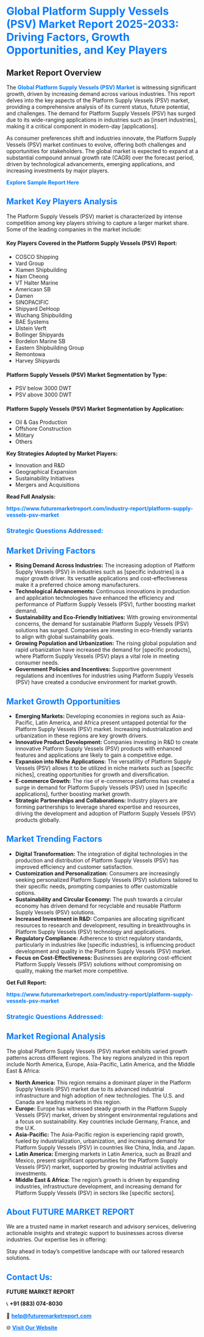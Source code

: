 <h1 style="color: #007BFF;">Global Platform Supply Vessels (PSV) Market Report 2025-2033: Driving Factors, Growth Opportunities, and Key Players</h1>

<section id="overview">
<h2>Market Report Overview</h2>
<p>The <a href="https://www.futuremarketreport.com/industry-report/platform-supply-vessels-psv-market" style="color: #007BFF; text-decoration: none;"><strong>Global Platform Supply Vessels (PSV) Market</strong></a> is witnessing significant growth, driven by increasing demand across various industries. This report delves into the key aspects of the Platform Supply Vessels (PSV) market, providing a comprehensive analysis of its current status, future potential, and challenges. The demand for Platform Supply Vessels (PSV) has surged due to its wide-ranging applications in industries such as [insert industries], making it a critical component in modern-day [applications].</p>
<p>As consumer preferences shift and industries innovate, the Platform Supply Vessels (PSV) market continues to evolve, offering both challenges and opportunities for stakeholders. The global market is expected to expand at a substantial compound annual growth rate (CAGR) over the forecast period, driven by technological advancements, emerging applications, and increasing investments by major players.</p>
</section>

<section id="overview">
<p><a href="https://www.futuremarketreport.com/request-sample/reportId=50382" style="color: #007BFF; text-decoration: none;"><strong>Explore Sample Report Here</strong></a></p>
</section>

<section id="key-players">
<h2 style="color: #007BFF;">Market Key Players Analysis</h2>
<p>The Platform Supply Vessels (PSV) market is characterized by intense competition among key players striving to capture a larger market share. Some of the leading companies in the market include:</p>
<h4>Key Players Covered in the Platform Supply Vessels (PSV) Report:</h4>
<ul><li>COSCO Shipping</li><li>Vard Group</li><li>Xiamen Shipbuilding</li><li>Nam Cheong</li><li>VT Halter Marine</li><li>Americasn SB</li><li>Damen</li><li>SINOPACIFIC</li><li>Shipyard DeHoop</li><li>Wuchang Shipbuilding</li><li>BAE Systems</li><li>Ulstein Verft</li><li>Bollinger Shipyards</li><li>Bordelon Marine SB</li><li>Eastern Shipbuilding Group</li><li>Remontowa</li><li>Harvey Shipyards</li></ul>
<h4>Platform Supply Vessels (PSV) Market Segmentation by Type:</h4>
<ul><li>PSV below 3000 DWT</li><li>PSV above 3000 DWT</li></ul>

<h4>Platform Supply Vessels (PSV) Market Segmentation by Application:</h4>
<ul><li>Oil &amp; Gas Production</li><li>Offshore Construction</li><li>Military</li><li>Others</li></ul>
<p><strong>Key Strategies Adopted by Market Players:</strong></p>
<ul>
<li>Innovation and R&D</li>
<li>Geographical Expansion</li>
<li>Sustainability Initiatives</li>
<li>Mergers and Acquisitions</li>
</ul>
</section>

<section>
<p><strong>Read Full Analysis: </strong></p><a href="https://www.futuremarketreport.com/industry-report/platform-supply-vessels-psv-market" style="color: #007BFF; text-decoration: none;"><strong>https://www.futuremarketreport.com/industry-report/platform-supply-vessels-psv-market</strong></a>
<h3 style="color: #007BFF;">Strategic Questions Addressed:</h3>
</section>

<section id="driving-factors">
<h2 style="color: #007BFF;">Market Driving Factors</h2>
<ul>
<li><strong>Rising Demand Across Industries:</strong> The increasing adoption of Platform Supply Vessels (PSV) in industries such as [specific industries] is a major growth driver. Its versatile applications and cost-effectiveness make it a preferred choice among manufacturers.</li>
<li><strong>Technological Advancements:</strong> Continuous innovations in production and application technologies have enhanced the efficiency and performance of Platform Supply Vessels (PSV), further boosting market demand.</li>
<li><strong>Sustainability and Eco-Friendly Initiatives:</strong> With growing environmental concerns, the demand for sustainable Platform Supply Vessels (PSV) solutions has surged. Companies are investing in eco-friendly variants to align with global sustainability goals.</li>
<li><strong>Growing Population and Urbanization:</strong> The rising global population and rapid urbanization have increased the demand for [specific products], where Platform Supply Vessels (PSV) plays a vital role in meeting consumer needs.</li>
<li><strong>Government Policies and Incentives:</strong> Supportive government regulations and incentives for industries using Platform Supply Vessels (PSV) have created a conducive environment for market growth.</li>
</ul>
</section>

<section id="growth-opportunities">
<h2 style="color: #007BFF;">Market Growth Opportunities</h2>
<ul>
<li><strong>Emerging Markets:</strong> Developing economies in regions such as Asia-Pacific, Latin America, and Africa present untapped potential for the Platform Supply Vessels (PSV) market. Increasing industrialization and urbanization in these regions are key growth drivers.</li>
<li><strong>Innovative Product Development:</strong> Companies investing in R&D to create innovative Platform Supply Vessels (PSV) products with enhanced features and applications are likely to gain a competitive edge.</li>
<li><strong>Expansion into Niche Applications:</strong> The versatility of Platform Supply Vessels (PSV) allows it to be utilized in niche markets such as [specific niches], creating opportunities for growth and diversification.</li>
<li><strong>E-commerce Growth:</strong> The rise of e-commerce platforms has created a surge in demand for Platform Supply Vessels (PSV) used in [specific applications], further boosting market growth.</li>
<li><strong>Strategic Partnerships and Collaborations:</strong> Industry players are forming partnerships to leverage shared expertise and resources, driving the development and adoption of Platform Supply Vessels (PSV) products globally.</li>
</ul>
</section>

<section id="trending-factors">
<h2 style="color: #007BFF;">Market Trending Factors</h2>
<ul>
<li><strong>Digital Transformation:</strong> The integration of digital technologies in the production and distribution of Platform Supply Vessels (PSV) has improved efficiency and customer satisfaction.</li>
<li><strong>Customization and Personalization:</strong> Consumers are increasingly seeking personalized Platform Supply Vessels (PSV) solutions tailored to their specific needs, prompting companies to offer customizable options.</li>
<li><strong>Sustainability and Circular Economy:</strong> The push towards a circular economy has driven demand for recyclable and reusable Platform Supply Vessels (PSV) solutions.</li>
<li><strong>Increased Investment in R&D:</strong> Companies are allocating significant resources to research and development, resulting in breakthroughs in Platform Supply Vessels (PSV) technology and applications.</li>
<li><strong>Regulatory Compliance:</strong> Adherence to strict regulatory standards, particularly in industries like [specific industries], is influencing product development and quality in the Platform Supply Vessels (PSV) market.</li>
<li><strong>Focus on Cost-Effectiveness:</strong> Businesses are exploring cost-efficient Platform Supply Vessels (PSV) solutions without compromising on quality, making the market more competitive.</li>
</ul>
</section>

<section>
<p><strong>Get Full Report: </strong></p><a href="https://www.futuremarketreport.com/industry-report/platform-supply-vessels-psv-market" style="color: #007BFF; text-decoration: none;"><strong>https://www.futuremarketreport.com/industry-report/platform-supply-vessels-psv-market</strong></a>
<h3 style="color: #007BFF;">Strategic Questions Addressed:</h3>
</section>


<section id="regional-analysis">
<h2 style="color: #007BFF;">Market Regional Analysis</h2>
<p>The global Platform Supply Vessels (PSV) market exhibits varied growth patterns across different regions. The key regions analyzed in this report include North America, Europe, Asia-Pacific, Latin America, and the Middle East & Africa:</p>
<ul>
<li><strong>North America:</strong> This region remains a dominant player in the Platform Supply Vessels (PSV) market due to its advanced industrial infrastructure and high adoption of new technologies. The U.S. and Canada are leading markets in this region.</li>
<li><strong>Europe:</strong> Europe has witnessed steady growth in the Platform Supply Vessels (PSV) market, driven by stringent environmental regulations and a focus on sustainability. Key countries include Germany, France, and the U.K.</li>
<li><strong>Asia-Pacific:</strong> The Asia-Pacific region is experiencing rapid growth, fueled by industrialization, urbanization, and increasing demand for Platform Supply Vessels (PSV) in countries like China, India, and Japan.</li>
<li><strong>Latin America:</strong> Emerging markets in Latin America, such as Brazil and Mexico, present significant opportunities for the Platform Supply Vessels (PSV) market, supported by growing industrial activities and investments.</li>
<li><strong>Middle East & Africa:</strong> The region’s growth is driven by expanding industries, infrastructure development, and increasing demand for Platform Supply Vessels (PSV) in sectors like [specific sectors].</li>
</ul>
</section>

<footer>
<h2 style="color: #007BFF;">About FUTURE MARKET REPORT</h2>
<p>We are a trusted name in market research and advisory services, delivering actionable insights and strategic support to businesses across diverse industries. Our expertise lies in offering:</p>

<p>Stay ahead in today’s competitive landscape with our tailored research solutions.</p>

<h2 style="color: #007BFF;">Contact Us:</h2>
<p><strong>FUTURE MARKET REPORT</strong></p>
<p>📞 <strong>+91 (883) 074-8030</strong></p>
<p>📧 <strong><a href="mailto:help@futuremarketreport.com" style="color: #007BFF;">help@futuremarketreport.com</a></strong></p>
<p>🌐 <strong><a href="https://www.futuremarketreport.com/" style="color: #007BFF;">Visit Our Website</a></strong></p>
</footer>